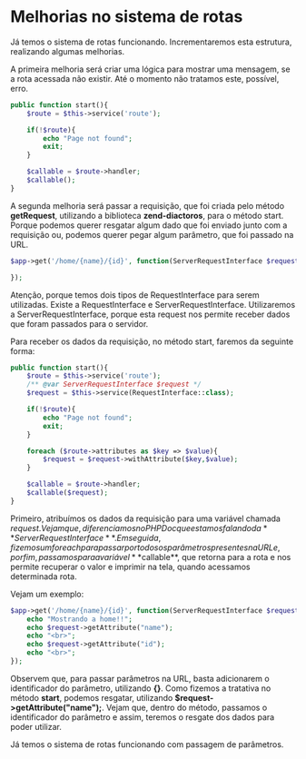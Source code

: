 # Melhorias no sistema de rotas

Já temos o sistema de rotas funcionando. Incrementaremos esta estrutura, realizando algumas melhorias.

A primeira melhoria será criar uma lógica para mostrar uma mensagem, se a rota acessada não existir. Até o momento não tratamos este, possível, erro.

```php
public function start(){
    $route = $this->service('route');

    if(!$route){
        echo "Page not found";
        exit;
    }

    $callable = $route->handler;
    $callable();
}
```

A segunda melhoria será passar a requisição, que foi criada pelo método **getRequest**, utilizando a biblioteca **zend-diactoros**, para o método start. Porque podemos querer resgatar algum dado que foi enviado junto com a requisição ou, podemos querer pegar algum parâmetro, que foi passado na URL.


```php
$app->get('/home/{name}/{id}', function(ServerRequestInterface $request){

});
```

Atenção, porque temos dois tipos de RequestInterface para serem utilizadas. Existe a RequestInterface e ServerRequestInterface. Utilizaremos a ServerRequestInterface, porque esta request nos permite receber dados que foram passados para o servidor.

Para receber os dados da requisição, no método start, faremos da seguinte forma:

```php
public function start(){
    $route = $this->service('route');
    /** @var ServerRequestInterface $request */
    $request = $this->service(RequestInterface::class);

    if(!$route){
        echo "Page not found";
        exit;
    }

    foreach ($route->attributes as $key => $value){
        $request = $request->withAttribute($key,$value);
    }

    $callable = $route->handler;
    $callable($request);
}
```

Primeiro, atribuímos os dados da requisição para uma variável chamada $request. Vejam que, diferenciamos no PHPDoc que estamos falando da **ServerRequestInterface**. Em seguida, fizemos um foreach para passar por todos os parâmetros presentes na URL e, por fim, passamos para a variável **$callable**, que retorna para a rota e nos permite recuperar o valor e imprimir na tela, quando acessamos determinada rota.

Vejam um exemplo:

```php
$app->get('/home/{name}/{id}', function(ServerRequestInterface $request){
    echo "Mostrando a home!!";
    echo $request->getAttribute("name");
    echo "<br>";
    echo $request->getAttribute("id");
    echo "<br>";
});
```

Observem que, para passar parâmetros na URL, basta adicionarem o identificador do parâmetro, utilizando **{}**. Como fizemos a tratativa no método **start**, podemos resgatar, utilizando **$request->getAttribute("name");**. Vejam que, dentro do método, passamos o identificador do parâmetro e assim, teremos o resgate dos dados para poder utilizar.

Já temos o sistema de rotas funcionando com passagem de parâmetros.